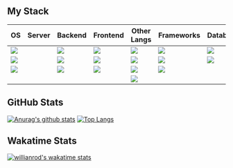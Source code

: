 ## My Stack

|OS|Server|Backend|Frontend|Other Langs|Frameworks|Databases|DevOps|
|---|---|---|---|---|---|---|---|
|<img src="https://img.shields.io/badge/Linux-FCC624?style=for-the-badge&logo=linux&logoColor=black" />|   |<img src="https://img.shields.io/badge/Python-3776AB?style=for-the-badge&logo=python&logoColor=white" />|<img src="https://img.shields.io/badge/HTML5-E34F26?style=for-the-badge&logo=html5&logoColor=white" />|<img src="https://img.shields.io/badge/C-00599C?style=for-the-badge&logo=c&logoColor=white" />|<img src="https://img.shields.io/badge/React-20232A?style=for-the-badge&logo=react&logoColor=61DAFB" />|<img src="https://img.shields.io/badge/MySQL-00000F?style=for-the-badge&logo=mysql&logoColor=white" />||
|<img src="https://img.shields.io/badge/Windows-0078D6?style=for-the-badge&logo=windows&logoColor=white" />|   |<img src="https://img.shields.io/badge/Node.js-43853D?style=for-the-badge&logo=node.js&logoColor=white" />|<img src="https://img.shields.io/badge/CSS3-1572B6?style=for-the-badge&logo=css3&logoColor=white" />|<img src="https://img.shields.io/badge/Go-00ADD8?style=for-the-badge&logo=go&logoColor=white" />|<img src ="https://img.shields.io/badge/Flask-000000?style=for-the-badge&logo=flask&logoColor=white" />|<img src="https://img.shields.io/badge/PostgreSQL-316192?style=for-the-badge&logo=postgresql&logoColor=white" />||
|<img src="https://img.shields.io/badge/Android-3DDC84?style=for-the-badge&logo=android&logoColor=white" />||<img src="https://img.shields.io/badge/PHP-777BB4?style=for-the-badge&logo=php&logoColor=white" />|<img src="https://img.shields.io/badge/JavaScript-F7DF1E?style=for-the-badge&logo=javascript&logoColor=black" />|<img src="https://img.shields.io/badge/Rust-000000?style=for-the-badge&logo=rust&logoColor=white" />|<img src="https://img.shields.io/badge/MongoDB-4EA94B?style=for-the-badge&logo=mongodb&logoColor=white" />||
|||||<img src="https://img.shields.io/badge/Shell_Script-121011?style=for-the-badge&logo=gnu-bash&logoColor=white" />|||

## GitHub Stats
[![Anurag's github stats](https://github-readme-stats.vercel.app/api?username=rav4s&theme=cobalt&show_icons=true&include_all_commits=true&count_private=true)](https://github.com/anuraghazra/github-readme-stats)
[![Top Langs](https://github-readme-stats.vercel.app/api/top-langs/?username=rav4s&theme=cobalt&show_icons=true&layout=compact&include_all_commits=true&count_private=true)](https://github.com/anuraghazra/github-readme-stats)
## Wakatime Stats
[![willianrod's wakatime stats](https://github-readme-stats.vercel.app/api/wakatime?username=rav4s&layout=compact&theme=cobalt&show_icons=true)](https://github.com/anuraghazra/github-readme-stats)
